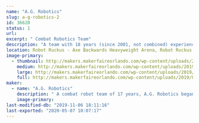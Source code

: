 ```yaml
---
name: "A.G. Robotics"
slug: a-g-robotics-2
id: 36620
status: 1
url: 
excerpt: " Combat Robotics Team"
description: "A team with 18 years (since 2001, not combined) experience in the combat box."
location: Robot Ruckus - Axe Backwards Heavyweight Arena, Robot Ruckus - Small Arena
image-primary:
  - thumbnail: http://makers.makerfaireorlando.com/wp-content/uploads/2019/08/Animosity-150x150.jpg
    medium: http://makers.makerfaireorlando.com/wp-content/uploads/2019/08/Animosity-300x169.jpg
    large: http://makers.makerfaireorlando.com/wp-content/uploads/2019/08/Animosity-1024x576.jpg
    full: http://makers.makerfaireorlando.com/wp-content/uploads/2019/08/Animosity.jpg
maker:
  - name: "A.G. Robotics"
    description: " A combat robot team of 17 years, A.G. Robotics began in Florida, but has moved to different regions in different phases of life, competing with the best around the country. "
    image-primary: 
last-modified-db: "2019-11-06 18:11:16"
last-exported: "2020-05-07 10:07:17"
---
```

